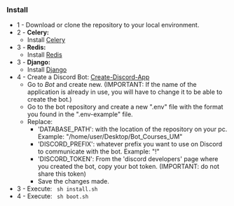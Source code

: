 <h3>Install</h3>

- 1 - Download or clone the repository to your local environment.
- 2 - **Celery:**
  - Install [Celery](https://pypi.org/project/celery/)
- 3 - **Redis:**
  - Install [Redis](https://redis.io/docs/getting-started/installation/)
- 3 - **Django:**
  - Install [Django](https://docs.djangoproject.com/en/4.1/topics/install/)
- 4 - Create a Discord Bot: [Create-Discord-App](https://discord.com/developers/applications)
  - Go to *Bot* and create new. (IMPORTANT: If the name of the application is already in use, you will have to change it to be able to create the bot.)
  - Go to the bot repository and create a new ".env" file with the format you found in the ".env-example" file.
  - Replace:
    - 'DATABASE_PATH': with the location of the repository on your pc. Example: "/home/user/Desktop/Bot_Courses_UM"
    - 'DISCORD_PREFIX': whatever prefix you want to use on Discord to communicate with the bot. Example: "!"
    - 'DISCORD_TOKEN': From the 'discord developers' page where you created the bot, copy your bot token. (IMPORTANT: do not share this token)
    - Save the changes made.
- 3 - Execute: ```
  sh install.sh```
- 4 - Execute: ```
  sh boot.sh```
